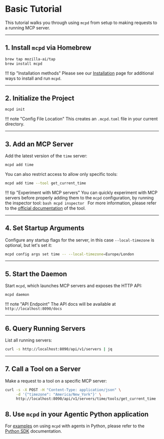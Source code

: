 # Basic Tutorial

This tutorial walks you through using `mcpd` from setup to making requests to a running MCP server.

---

## 1. Install `mcpd` via Homebrew
```bash
brew tap mozilla-ai/tap
brew install mcpd
```

!!! tip "Installation methods"
    Please see our [Installation](installation.md) page for additional ways to install and run `mcpd`.

---

## 2. Initialize the Project
```bash
mcpd init
```

!!! note "Config File Location"
    This creates an `.mcpd.toml` file in your current directory.

---

## 3. Add an MCP Server

Add the latest version of the `time` server:
```bash
mcpd add time
```

You can also restrict access to allow only specific tools:
```bash
mcpd add time --tool get_current_time
```

!!! tip "Experiment with MCP servers"
    You can quickly experiment with MCP servers before properly adding them to
    the `mcpd` configuration, by running the inspector tool:
    ```bash
    mcpd inspector
    ```
    For more information, please refer to the [official documentation](https://modelcontextprotocol.io/docs/tools/inspector)
    of the tool.

---

## 4. Set Startup Arguments

Configure any startup flags for the server, in this case `--local-timezone` is optional, but let's set it:
```bash
mcpd config args set time -- --local-timezone=Europe/London
```

---

## 5. Start the Daemon

Start `mcpd`, which launches MCP servers and exposes the HTTP API:
```bash
mcpd daemon
```

!!! note "API Endpoint"
    The API docs will be available at `http://localhost:8090/docs`

---

## 6. Query Running Servers

List all running servers:
```bash
curl -s http://localhost:8090/api/v1/servers | jq
```

---

## 7. Call a Tool on a Server

Make a request to a tool on a specific MCP server:
```bash
curl -s -X POST -H "Content-Type: application/json" \
     -d '{"timezone": "America/New_York"}' \
     http://localhost:8090/api/v1/servers/time/tools/get_current_time | jq
```

## 8. Use `mcpd` in your Agentic Python application

For [examples](https://github.com/mozilla-ai/mcpd-sdk-python/tree/main/examples/anyagent) on using `mcpd` with agents in Python, please refer to the [Python SDK](https://github.com/mozilla-ai/mcpd-sdk-python) documentation.